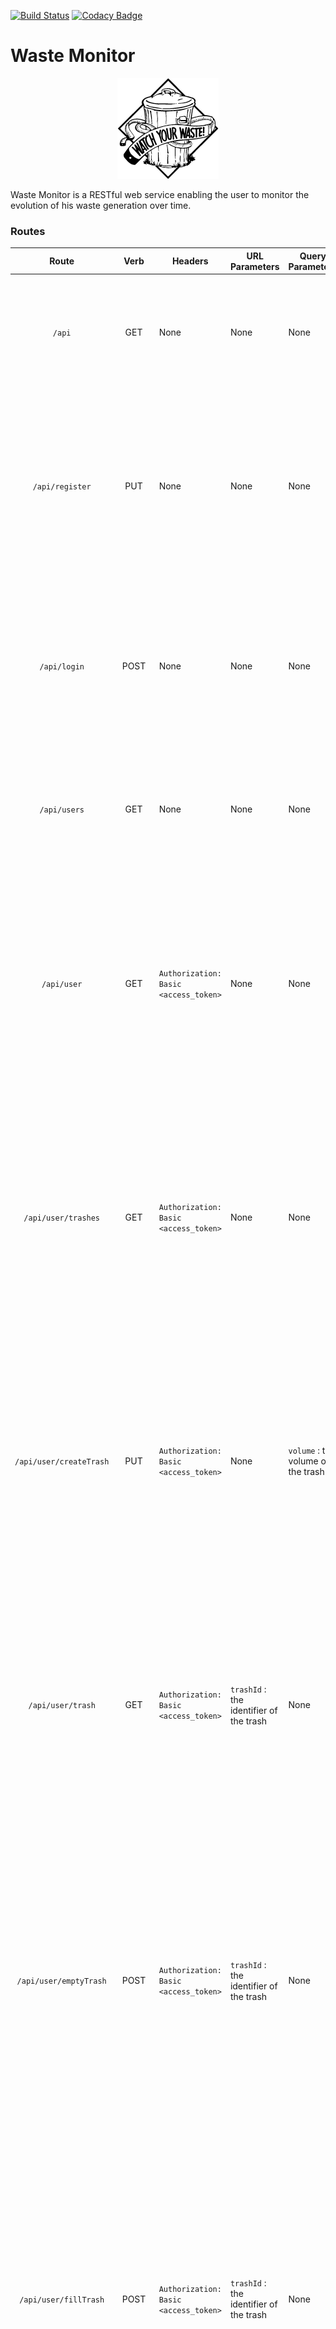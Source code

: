 [![Build Status](https://travis-ci.org/sallareznov/waste-monitor.svg?branch=master)](https://travis-ci.org/sallareznov/waste-monitor) [![Codacy Badge](https://api.codacy.com/project/badge/grade/cfc103c241ce409f9c1ee89d9c0b6981)](https://www.codacy.com/app/sallareznov/waste-monitor)

# Waste Monitor

<p align="center">
  <img alt="Logo" src="dist/logo.png">
</p>

Waste Monitor is a RESTful web service enabling the user to monitor the evolution of his waste generation over time.

### Routes

| Route | Verb | Headers | URL Parameters | Query Parameters | Body | Description | Return codes |
| :---: | :--: | ------- | -------------- | ---------------- | ---- | ----------- | ------------ |
| ```/api``` | GET | None | None | None | None | Displays documentation about all the entry points | <ul><li><b>200 (OK)</b> if the operation proceeded successfully</li><li><b>500 (Internal Server Error)</b> if an error occurred on the server</li></ul> |
| ```/api/register``` | PUT | None | None | None | ```{ "username" : "johndoe", "password" : "johndoe" }``` | Attempts to register a new user | <ul><li><b>201 (Created)</b> if the operation proceeded successfully and the user was created</li><li><b>409 (Conflict)</b> if a user with the same username already exists</li><li><b>500 (Internal Server Error)</b> if an error occurred on the server</li></ul> |
| ```/api/login``` | POST | None | None | None | ```{ "username" : "johndoe", "password" : "johndoe" }``` | Attempts to log a user | <ul><li><b>200 (OK)</b> if the operation proceeded successfully</li><li><b>401 (Unauthorized)</b> if the credentials are invalid</li><li><b>500 (Internal Server Error)</b> if an error occurred on the server</li></ul> |
| ```/api/users``` | GET | None | None | None | None | Lists the registered users | <ul><li><b>200 (OK)</b> if the operation proceeded successfully</li><li><b>500 (Internal Server Error)</b> if an error occurred on the server</li></ul> |
| ```/api/user``` | GET | ```Authorization: Basic <access_token>``` | None | None | None | Shows informations about the authenticated user (his username, the number of trashes he owns and the total waste volume that are in his trashes) | <ul><li><b>200 (OK)</b> if the operation proceeded successfully</li><li><b>400 (Bad Request)</b> if the authentication token wasn't provided</li><li><b>403 (Forbidden)</b> if the authentication token is invalid or has expired</li><li><b>500 (Internal Server Error)</b> if an error occurred on the server</li></ul> |
| ```/api/user/trashes``` | GET | ```Authorization: Basic <access_token>``` | None | None | None | Shows informations about the trashes owned by the authenticated user | <ul><li><b>200 (OK)</b> if the operation proceeded successfully</li><li><b>400 (Bad Request)</b> if the authentication token wasn't provided</li><li><b>403 (Forbidden)</b> if the authentication token is invalid or has expired</li><li><b>500 (Internal Server Error)</b> if an error occurred on the server</li></ul> |
| ```/api/user/createTrash``` | PUT | ```Authorization: Basic <access_token>``` | None | ```volume``` : the volume of the trash | None | Creates a new trash for the authenticated user | <ul><li><b>201 (Created)</b> if the operation proceeded successfully and the trash was created</li><li><b>400 (Bad Request)</b> if the authentication token wasn't provided</li><li><b>403 (Forbidden)</b> if the authentication token is invalid or has expired</li><li><b>500 (Internal Server Error)</b> if an error occurred on the server</li></ul> |
| ```/api/user/trash``` | GET | ```Authorization: Basic <access_token>``` | ```trashId``` : the identifier of the trash | None | None | Shows informations about the selected trash owned by the authenticated user | <ul><li><b>200 (OK)</b> if the operation proceeded successfully</li><li><b>400 (Bad Request)</b> if the authentication token wasn't provided</li><li><b>403 (Forbidden)</b> if the authentication token is invalid or has expired</li><li><b>500 (Internal Server Error)</b> if an error occurred on the server</li></ul> |
| ```/api/user/emptyTrash``` | POST | ```Authorization: Basic <access_token>``` | ```trashId``` : the identifier of the trash | None | None | Empties the specified trash | <ul><li><b>200 (OK)</b> if the operation proceeded successfully</li><li><b>400 (Bad Request)</b> if the authentication token wasn't provided</li><li><b>403 (Forbidden)</b> if the authentication token is invalid or has expired</li><li><b>404 (Not Found)</b> if the trash with the specified id doesn't exist</li><li><b>409 (Conflict)</b> if the trash is already empty</li><li><b>500 (Internal Server Error)</b> if an error occurred on the server</li></ul> |
| ```/api/user/fillTrash``` | POST | ```Authorization: Basic <access_token>``` | ```trashId``` : the identifier of the trash | None | None | Fills the specified trash | <ul><li><b>200 (OK)</b> if the operation proceeded successfully</li><li><b>400 (Bad Request)</b> if the authentication token wasn't provided</li><li><b>403 (Forbidden)</b> if the authentication token is invalid or has expired</li><li><b>404 (Not Found)</b> if the trash with the specified id doesn't exist</li><li><b>409 (Conflict)</b> if the trash is already full</li><li><b>500 (Internal Server Error)</b> if an error occurred on the server</li></ul> |
| ```/api/user/deleteTrash``` | DELETE | ```Authorization: Basic <access_token>``` | ```trashId``` : the identifier of the trash | None | None | Deletes the specified trash owned by the authenticated user | <ul><li><b>200 (OK)</b> if the operation proceeded successfully</li><li><b>400 (Bad Request)</b> if the authentication token wasn't provided</li><li><b>403 (Forbidden)</b> if the authentication token is invalid or has expired</li><li><b>404 (Not Found)</b> if the trash with the specified id doesn't exist</li><li><b>500 (Internal Server Error)</b> if an error occurred on the server</li></ul>  |
| ```/api/user/evolution``` | GET | ```Authorization: Basic <access_token>``` | None | None | None | Shows informations about the evolution of the authenticated user's waste | <ul><li><b>200 (OK)</b> if the operation proceeded successfully</li><li><b>400 (Bad Request)</b> if the authentication token wasn't provided</li><li><b>403 (Forbidden)</b> if the authentication token is invalid or has expired</li><li><b>500 (Internal Server Error)</b> if an error occurred on the server</li></ul> |

### Database model

<p align="center">
  <img alt="Database model" src="dist/sql_model.png">
</p>

### Website mockups

#### Login
![Login](dist/website_mockups/Login.png)

#### Register
![Register](dist/website_mockups/Register.png)

#### Home page
![Register](dist/website_mockups/Home.png)

#### Evolution
![Register](dist/website_mockups/Evolution.png)

